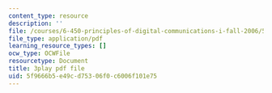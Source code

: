 ```yaml
---
content_type: resource
description: ''
file: /courses/6-450-principles-of-digital-communications-i-fall-2006/5f9666b5e49cd75306f0c6006f101e75_skW0oXoAU0M.pdf
file_type: application/pdf
learning_resource_types: []
ocw_type: OCWFile
resourcetype: Document
title: 3play pdf file
uid: 5f9666b5-e49c-d753-06f0-c6006f101e75
---
```

